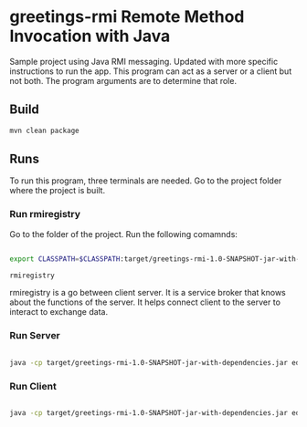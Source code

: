 # greetings-rmi Remote Method Invocation with Java

Sample project using Java RMI messaging.
Updated with more specific instructions to run the app.
This program can act as a server or a client but not both.
The program arguments are to determine that role.

## Build

``` bash
mvn clean package
```

## Runs
To run this program, three terminals are needed. Go to the project folder where
the project is built.

### Run rmiregistry
Go to the folder of the project. Run the following comamnds:

```bash

export CLASSPATH=$CLASSPATH:target/greetings-rmi-1.0-SNAPSHOT-jar-with-dependencies.jar

rmiregistry

```

rmiregistry is a go between client server. It is a service broker that knows about
the functions of the server. It helps connect client to the server to interact to 
exchange data.

### Run Server

```bash

java -cp target/greetings-rmi-1.0-SNAPSHOT-jar-with-dependencies.jar edu.harrisburgu.cisc525.app.Main server //student-VirtualBox/GreetingServer
```

### Run Client

```bash

java -cp target/greetings-rmi-1.0-SNAPSHOT-jar-with-dependencies.jar edu.harrisburgu.cisc525.app.Main client //student-VirtualBox/GreetingServer "Johnny B Good"

```
